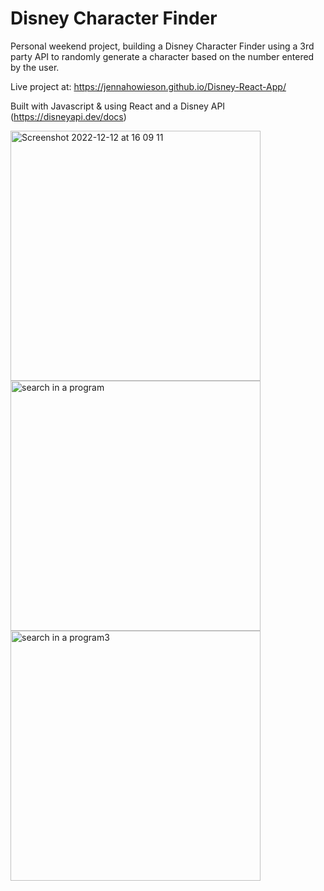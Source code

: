 # Disney Character Finder

Personal weekend project, building a Disney Character Finder using a 3rd party API to randomly generate a character based on the number entered by the user.

Live project at: https://jennahowieson.github.io/Disney-React-App/


Built with Javascript & using React and a Disney API (https://disneyapi.dev/docs)

<img width="400" alt="Screenshot 2022-12-12 at 16 09 11" src="https://user-images.githubusercontent.com/104928354/212324078-4fe2f03c-5c7c-4a65-8915-c8c12135f24c.png">
<img width="400" alt="search in a program" src="https://user-images.githubusercontent.com/104928354/212324093-764803a4-4734-4057-a3c6-6ed3d77e40ba.png">
<img width="400" alt="search in a program3" src="https://user-images.githubusercontent.com/104928354/212324117-eecf1c49-6c95-46c5-93e0-c097c55c6ae6.png">
